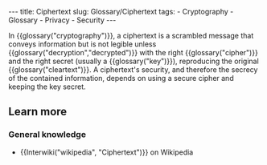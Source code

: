 --- title: Ciphertext slug: Glossary/Ciphertext tags: - Cryptography - Glossary - Privacy - Security ---

In {{glossary("cryptography")}}, a ciphertext is a scrambled message that conveys information but is not legible unless {{glossary("decryption","decrypted")}} with the right {{glossary("cipher")}} and the right secret (usually a {{glossary("key")}}), reproducing the original {{glossary("cleartext")}}. A ciphertext's security, and therefore the secrecy of the contained information, depends on using a secure cipher and keeping the key secret.

## Learn more

### General knowledge

- {{Interwiki("wikipedia", "Ciphertext")}} on Wikipedia
